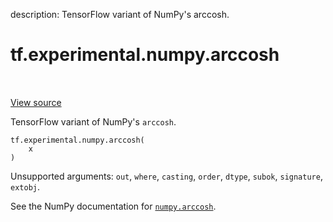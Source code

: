 description: TensorFlow variant of NumPy's arccosh.

<div itemscope itemtype="http://developers.google.com/ReferenceObject">
<meta itemprop="name" content="tf.experimental.numpy.arccosh" />
<meta itemprop="path" content="Stable" />
</div>

# tf.experimental.numpy.arccosh

<!-- Insert buttons and diff -->

<table class="tfo-notebook-buttons tfo-api nocontent" align="left">

</table>

<a target="_blank" href="/code/stable/tensorflow/python/ops/numpy_ops/np_math_ops.py">View source</a>



TensorFlow variant of NumPy's `arccosh`.

<pre class="devsite-click-to-copy prettyprint lang-py tfo-signature-link">
<code>tf.experimental.numpy.arccosh(
    x
)
</code></pre>



<!-- Placeholder for "Used in" -->

Unsupported arguments: `out`, `where`, `casting`, `order`, `dtype`, `subok`, `signature`, `extobj`.

See the NumPy documentation for [`numpy.arccosh`](https://numpy.org/doc/1.16/reference/generated/numpy.arccosh.html).